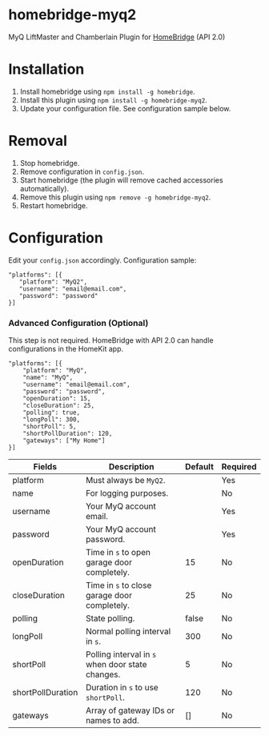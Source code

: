 # homebridge-myq2
MyQ LiftMaster and Chamberlain Plugin for [HomeBridge](https://github.com/nfarina/homebridge) (API 2.0)

# Installation
1. Install homebridge using `npm install -g homebridge`.
2. Install this plugin using `npm install -g homebridge-myq2`.
3. Update your configuration file. See configuration sample below.

# Removal
1. Stop homebridge.
2. Remove configuration in `config.json`.
3. Start homebridge (the plugin will remove cached accessories automatically).
4. Remove this plugin using `npm remove -g homebridge-myq2`.
5. Restart homebridge.

# Configuration
Edit your `config.json` accordingly. Configuration sample:
 ```
"platforms": [{
    "platform": "MyQ2",
    "username": "email@email.com",
    "password": "password"
}]
```

### Advanced Configuration (Optional)
This step is not required. HomeBridge with API 2.0 can handle configurations in the HomeKit app.
```
"platforms": [{
    "platform": "MyQ",
    "name": "MyQ",
    "username": "email@email.com",
    "password": "password",
    "openDuration": 15,
    "closeDuration": 25,
    "polling": true,
    "longPoll": 300,
    "shortPoll": 5,
    "shortPollDuration": 120,
    "gateways": ["My Home"]
}]

```

| Fields            | Description                                      | Default | Required |
|-------------------|--------------------------------------------------|---------|----------|
| platform          | Must always be `MyQ2`.                           |         | Yes      |
| name              | For logging purposes.                            |         | No       |
| username          | Your MyQ account email.                          |         | Yes      |
| password          | Your MyQ account password.                       |         | Yes      |
| openDuration      | Time in `s` to open garage door completely.      | 15      | No       |
| closeDuration     | Time in `s` to close garage door completely.     | 25      | No       |
| polling           | State polling.                                   | false   | No       |
| longPoll          | Normal polling interval in `s`.                  | 300     | No       |
| shortPoll         | Polling interval in `s` when door state changes. | 5       | No       |
| shortPollDuration | Duration in `s` to use `shortPoll`.              | 120     | No       |
| gateways          | Array of gateway IDs or names to add.            | []      | No       |
